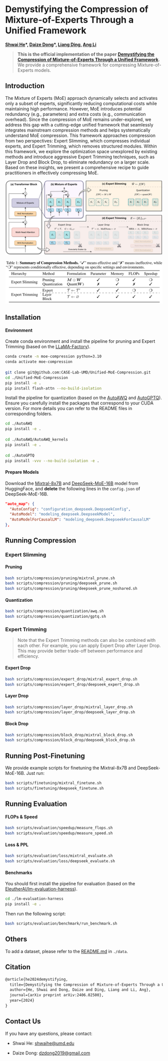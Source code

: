 # Demystifying the Compression of Mixture-of-Experts Through a Unified Framework

**[Shwai He](https://shwai-he.github.io/)\*, [Daize Dong](https://daizedong.github.io/)\*, [Liang Ding](https://liamding.cc/), [Ang Li](https://www.ang-li.com/)**

> **This is the official implementation of the paper [Demystifying the Compression of Mixture-of-Experts Through a Unified Framework](https://arxiv.org/abs/2406.02500).** We provide a comprehensive framework for compressing Mixture-of-Experts models. 



## Introduction

The Mixture of Experts (MoE) approach dynamically selects and activates only a subset of experts, significantly reducing computational costs while maintaining high performance. However, MoE introduces potential redundancy (e.g., parameters) and extra costs (e.g., communication overhead). Since the compression of MoE remains under-explored, we address this gap with a cutting-edge unified framework that seamlessly integrates mainstream compression methods and helps systematically understand MoE compression. This framework approaches compression from two perspectives: Expert Slimming, which compresses individual experts, and Expert Trimming, which removes structured modules. Within this framework, we explore the optimization space unexplored by existing methods
and introduce aggressive Expert Trimming techniques, such as Layer Drop and Block Drop, to eliminate redundancy on a larger scale. Based on these insights, we present a comprehensive recipe to guide practitioners in effectively compressing MoE.

![unified-view.svg](unified-view.svg)

![unified-view-table.svg](unified-view-table.svg)



## Installation

#### Environment

Create conda environment and install the pipeline for pruning and Expert Trimming (based on the [LLaMA-Factory](https://github.com/hiyouga/LLaMA-Factory)).

```bash
conda create -n moe-compression python=3.10
conda activate moe-compression

git clone git@github.com:CASE-Lab-UMD/Unified-MoE-Compression.git
cd ./Unified-MoE-Compression
pip install -e .
pip install flash-attn --no-build-isolation
```

Install the pipeline for quantization (based on the [AutoAWQ](https://github.com/casper-hansen/AutoAWQ) and [AutoGPTQ](https://github.com/AutoGPTQ/AutoGPTQ)). Ensure you carefully install the packages that correspond to your CUDA version. For more details you can refer to the README files in corresponding folders.

```bash
cd ./AutoAWQ
pip install -e .

cd ./AutoAWQ/AutoAWQ_kernels
pip install -e .

cd ./AutoGPTQ
pip install -vvv --no-build-isolation -e .
```



#### Prepare Models

Download the [Mixtral-8x7B](https://huggingface.co/mistralai/Mixtral-8x7B-v0.1) and [DeepSeek-MoE-16B](https://huggingface.co/deepseek-ai/deepseek-moe-16b-base) model from HuggingFace, and **delete** the following lines in the `config.json` of DeepSeek-MoE-16B.

```json
"auto_map": {
  "AutoConfig": "configuration_deepseek.DeepseekConfig",
  "AutoModel": "modeling_deepseek.DeepseekModel",
  "AutoModelForCausalLM": "modeling_deepseek.DeepseekForCausalLM"
},
```



## Running Compression

### Expert Slimming

#### Pruning

```bash
bash scripts/compression/pruning/mixtral_prune.sh
bash scripts/compression/pruning/deepseek_prune.sh
bash scripts/compression/pruning/deepseek_prune_noshared.sh
```

#### Quantization

```bash
bash scripts/compression/quantization/awq.sh
bash scripts/compression/quantization/gptq.sh
```



### Expert Trimming

> Note that the Expert Trimming methods can also be combined with each other. For example, you can apply Expert Drop after Layer Drop. This may provide better trade-off between performance and efficiency.

#### Expert Drop

```bash
bash scripts/compression/expert_drop/mixtral_expert_drop.sh
bash scripts/compression/expert_drop/deepseek_expert_drop.sh
```

#### Layer Drop

```bash
bash scripts/compression/layer_drop/mixtral_layer_drop.sh
bash scripts/compression/layer_drop/deepseek_layer_drop.sh
```

#### Block Drop

```bash
bash scripts/compression/block_drop/mixtral_block_drop.sh
bash scripts/compression/block_drop/deepseek_block_drop.sh
```



## Running Post-Finetuning

We provide example scripts for finetuning the Mixtral-8x7B and DeepSeek-MoE-16B. Just run:

```bash
bash scripts/finetuning/mixtral_finetune.sh
bash scripts/finetuning/deepseek_finetune.sh
```



## Running Evaluation

#### FLOPs & Speed

```bash
bash scripts/evaluation/speedup/measure_flops.sh
bash scripts/evaluation/speedup/measure_speed.sh
```

#### Loss & PPL

```bash
bash scripts/evaluation/loss/mixtral_evaluate.sh
bash scripts/evaluation/loss/deepseek_evaluate.sh
```

#### Benchmarks

You should first install the pipeline for evaluation (based on the [EleutherAI/lm-evaluation-harness](https://github.com/EleutherAI/lm-evaluation-harness)).

```bash
cd ./lm-evaluation-harness
pip install -e .
```

Then run the following script:

```bash
bash scripts/evaluation/benchmark/run_benchmark.sh
```



## Others

To add a dataset, please refer to the [README.md](data%2FREADME.md) in `./data`.



## Citation

```latex
@article{he2024demystifying,
  title={Demystifying the Compression of Mixture-of-Experts Through a Unified Framework},
  author={He, Shwai and Dong, Daize and Ding, Liang and Li, Ang},
  journal={arXiv preprint arXiv:2406.02500},
  year={2024}
}
```



## Contact Us

If you have any questions, please contact:

- Shwai He: shwaihe@umd.edu

- Daize Dong: dzdong2019@gmail.com
